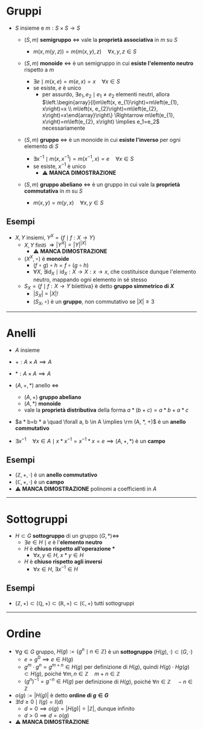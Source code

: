 # Gruppi

- $S$ insieme e $m: S \times S \rightarrow S$
  - $(S, m)$ **semigruppo** $\iff$ vale la **proprietà associativa** in $m$ su $S$
    - $m(x, m(y, z))=m(m(x, y),z) \quad \forall x, y, z \in S$
  - $(S, m)$ **monoide** $\iff$ è un semigruppo in cui **esiste l'elemento neutro** rispetto a $m$
    - $\exists e  \mid m(x, e) = m(e, x) = x \quad \forall x \in S$
    - se esiste, $e$ è unico
        - per assurdo, $\exists e_1, e_2 \mid e_1 \neq e_2$ elementi neutri, allora $\left.\begin{array}{l}m\left(x, e_{1}\right)=m\left(e_{1}, x\right)=x \\ m\left(x, e_{2}\right)=m\left(e_{2}, x\right)=x\end{array}\right\} \Rightarrow m\left(e_{1}, x\right)=m\left(e_{2}, x\right) \implies e_1=e_2$ necessariamente

  - $(S, m)$ **gruppo** $\iff$ è un monoide in cui **esiste l'inverso** per ogni elemento di $S$
    - $\exists x^{-1} \mid m(x, x^{-1}) =m(x^{-1}, x) =e \quad \forall x \in S$
    - se esiste, $x^{-1}$ è unico
      - ⚠️ **MANCA DIMOSTRAZIONE**
  - $(S, m)$ **gruppo abeliano** $\iff$ è un gruppo in cui vale la **proprietà commutativa** in $m$ su $S$
    - $m(x, y) = m(y, x) \quad \forall x, y \in S$

## Esempi

- $X, Y$ insiemi, $Y^X = \{f \mid f:X \rightarrow Y\}$
  - $X, Y$ finiti $\Rightarrow \left| Y^X \right| = \left| Y \right| ^ {|X|}$
      - ⚠️ **MANCA DIMOSTRAZIONE**
  - $(X^X, \circ)$ è **monoide**
    - $(f \circ g) \circ h=f \circ(g \circ h)$
    - $\forall X, \ \exists \textrm{id}_X \mid \textrm{id}_X : X \rightarrow X : x \rightarrow x$, che costituisce dunque l'elemento neutro, mappando ogni elemento in sé stesso
  - $S_X = \{f \mid f : X \rightarrow Y \ \textrm{biiettiva}\}$ è detto **gruppo simmetrico di $X$**
    - $|S_X|$ = $|X|!$
    - $(S_X, \circ)$ è un **gruppo**, non commutativo se $|X| \ge 3$

****

# Anelli

- $A$ insieme
- $+: A \times A \implies A$
- $*: A \times A \implies A$

- $(A, +, *)$ anello $\iff$
  - $(A, +)$ **gruppo abeliano**
  - $(A, *)$ **monoide**
  - vale la **proprietà distributiva** della forma $a*(b + c) = a * b + a * c$

- $a * b=b * a \quad \forall a, b \in A \implies  \rm (A, *, +)$ è un **anello commutativo**

- $\exists x^{-1} \quad \forall x \in A \mid x * x^{-1}=x^{-1} * x=e  \implies  (A, +, *)$ è un **campo**

## Esempi

- $(\mathbb{Z}, +, \cdot)$ è un **anello commutativo**
- $(\mathbb{C}, +, \cdot)$ è un **campo**
- ⚠️ **MANCA DIMOSTRAZIONE** polinomi a coefficienti in $A$

****

# Sottogruppi

- $H \subset G$ **sottogruppo** di un gruppo $(G, *)\iff$
    - $\exists e \in H \mid e$ è l'**elemento neutro**
    - $H$ è **chiuso rispetto all'operazione $*$**
        - $\forall x, y \in H, \ x * y \in H$
    -  $H$ è **chiuso rispetto agli inversi**
        -  $\forall x \in H, \ \exists x^{-1} \in H$
     
## Esempi

- $(\mathbb{Z},+) \subset(\mathbb{Q},+) \subset(\mathbb{R},+) \subset(\mathbb{C},+)$ tutti sottogruppi

****

# Ordine

- $\forall g \in G$ gruppo, $H(g):=\left\{g^{n} \mid n \in \mathbb{Z}\right\}$ è un **sottogruppo** $(H(g), \cdot) \subset (G, \cdot)$ 
  - $e=g^{0} \implies e \in H(g)$
  - $g^m \cdot g^n = g^{m + n} \in H(g)$ per definizione di $H(g)$, quindi $H(g) \cdot Hg(g) \subset H(g)$, poiché $\forall m, n \in \mathbb{Z} \quad m + n \in \mathbb{Z}$
  - $(g^n)^{-1} = g^{-n} \in H(g)$ per definizione di $H(g)$, poiché $\forall n \in \mathbb{Z} \quad -n \in \mathbb{Z}$
- $o(g) :=  | H(g) |$ è detto **ordine di $g \in G$**
- $\exists! d \geq 0 \mid I(g)=I(d)$
  - $d = 0 \implies o(g) = |H(g)| = |\mathbb{Z}|$, dunque infinito
  - $d>0 \implies d = o(g)$
 - ⚠️ **MANCA DIMOSTRAZIONE**



